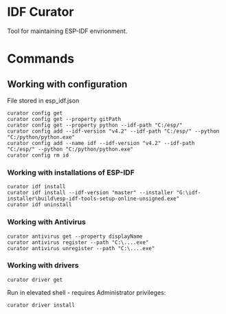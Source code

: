 # IDF Curator

Tool for maintaining ESP-IDF envrionment.
# Commands

## Working with configuration

File stored in esp_idf.json
```
curator config get
curator config get --property gitPath
curator config get --property python --idf-path "C:/esp/"
curator config add --idf-version "v4.2" --idf-path "C:/esp/" --python "C:/python/python.exe"
curator config add --name idf --idf-version "v4.2" --idf-path "C:/esp/" --python "C:/python/python.exe"
curator config rm id
```

### Working with installations of ESP-IDF
```
curator idf install
curator idf install --idf-version "master" --installer "G:\idf-installer\build\esp-idf-tools-setup-online-unsigned.exe"
curator idf uninstall
```

### Working with Antivirus

```
curator antivirus get --property displayName
curator antivirus register --path "C:\....exe"
curator antivirus unregister --path "C:\....exe"
```


### Working with drivers

```
curator driver get
```

Run in elevated shell - requires Administrator privileges:

```
curator driver install
```